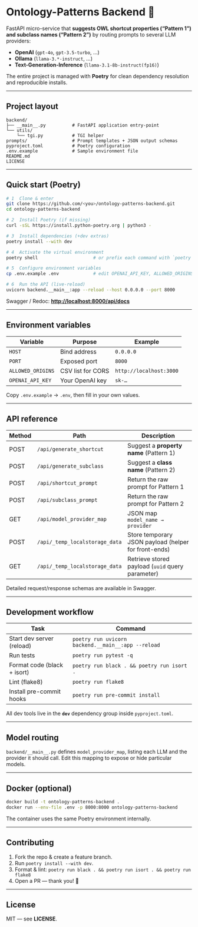 # Ontology-Patterns Backend 🧩

FastAPI micro-service that **suggests OWL shortcut properties (“Pattern 1”) and subclass names (“Pattern 2”)** by routing prompts to several LLM providers:

* **OpenAI**  (`gpt-4o`, `gpt-3.5-turbo`, …)
* **Ollama**  (`llama-3.*-instruct`, …)
* **Text-Generation-Inference**  (`llama-3.1-8b-instruct(fp16)`)

The entire project is managed with **Poetry** for clean dependency resolution and reproducible installs.

---

## Project layout

```
backend/
├── __main__.py          # FastAPI application entry-point
└── utils/
    └── tgi.py           # TGI helper
prompts/                 # Prompt templates + JSON output schemas
pyproject.toml           # Poetry configuration
.env.example             # Sample environment file
README.md
LICENSE
```

---

## Quick start (Poetry)

```bash
# 1  Clone & enter
git clone https://github.com/<you>/ontology-patterns-backend.git
cd ontology-patterns-backend

# 2  Install Poetry (if missing)
curl -sSL https://install.python-poetry.org | python3 -

# 3  Install dependencies (+dev extras)
poetry install --with dev

# 4  Activate the virtual environment
poetry shell                     # or prefix each command with `poetry run`

# 5  Configure environment variables
cp .env.example .env             # edit OPENAI_API_KEY, ALLOWED_ORIGINS, …

# 6  Run the API (live-reload)
uvicorn backend.__main__:app --reload --host 0.0.0.0 --port 8000
```

Swagger / Redoc: **[http://localhost:8000/api/docs](http://localhost:8000/api/docs)**

---

## Environment variables

| Variable          | Purpose           | Example                 |
| ----------------- | ----------------- | ----------------------- |
| `HOST`            | Bind address      | `0.0.0.0`               |
| `PORT`            | Exposed port      | `8000`                  |
| `ALLOWED_ORIGINS` | CSV list for CORS | `http://localhost:3000` |
| `OPENAI_API_KEY`  | Your OpenAI key   | `sk-…`                  |

Copy `.env.example` → `.env`, then fill in your own values.

---

## API reference

| Method | Path                           | Description                                          |
| ------ | ------------------------------ | ---------------------------------------------------- |
| POST   | `/api/generate_shortcut`       | Suggest a **property name** (Pattern 1)              |
| POST   | `/api/generate_subclass`       | Suggest a **class name** (Pattern 2)                 |
| POST   | `/api/shortcut_prompt`         | Return the raw prompt for Pattern 1                  |
| POST   | `/api/subclass_prompt`         | Return the raw prompt for Pattern 2                  |
| GET    | `/api/model_provider_map`      | JSON map `model_name → provider`                     |
| POST   | `/api/_temp_localstorage_data` | Store temporary JSON payload (helper for front-ends) |
| GET    | `/api/_temp_localstorage_data` | Retrieve stored payload (`uuid` query parameter)     |

Detailed request/response schemas are available in Swagger.

---

## Development workflow

| Task                        | Command                                            |
| --------------------------- | -------------------------------------------------- |
| Start dev server (reload)   | `poetry run uvicorn backend.__main__:app --reload` |
| Run tests                   | `poetry run pytest -q`                             |
| Format code (black + isort) | `poetry run black . && poetry run isort .`         |
| Lint (flake8)               | `poetry run flake8`                                |
| Install pre-commit hooks    | `poetry run pre-commit install`                    |

All dev tools live in the **`dev`** dependency group inside `pyproject.toml`.

---

## Model routing

`backend/__main__.py` defines `model_provider_map`, listing each LLM and the provider it should call.
Edit this mapping to expose or hide particular models.

---

## Docker (optional)

```bash
docker build -t ontology-patterns-backend .
docker run --env-file .env -p 8000:8000 ontology-patterns-backend
```

The container uses the same Poetry environment internally.

---

## Contributing

1. Fork the repo & create a feature branch.
2. Run `poetry install --with dev`.
3. Format & lint:
   `poetry run black . && poetry run isort . && poetry run flake8`
4. Open a PR — thank you! 🚀

---

## License

MIT — see **LICENSE**.
